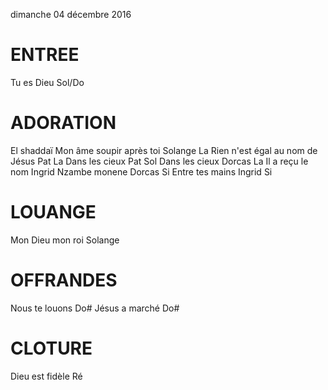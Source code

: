 dimanche 04 décembre 2016

# ENTREE
Tu es Dieu Sol/Do

# ADORATION
El shaddaï
Mon âme soupir après toi Solange La
Rien n'est égal au nom de Jésus Pat La
Dans les cieux Pat Sol
Dans les cieux Dorcas La
Il a reçu le nom Ingrid
Nzambe monene Dorcas Si
Entre tes mains Ingrid Si

# LOUANGE
Mon Dieu mon roi Solange 

# OFFRANDES
Nous te louons Do#
Jésus a marché Do#

# CLOTURE
Dieu est fidèle Ré
